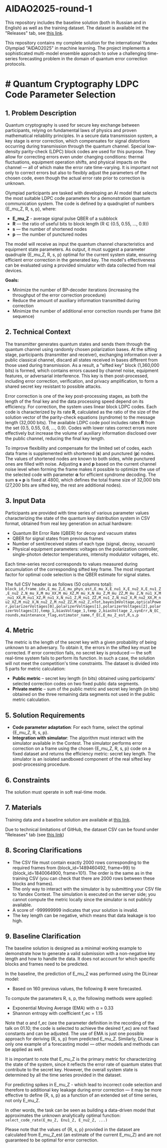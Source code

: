 # AIDAO2025-round-1
This repository includes the baseline solution (both in Russian and in English) as well as the training dataset. The dataset is available int the "Releases" tab, see [this link](https://github.com/AIDAO2025/AIDAO2025-round-1/releases/tag/dataset).

This repository contains my complete solution for the international Yandex Olympiad "AIDAO2025" in machine learning. The project implements a sophisticated multi-model ensemble approach to solve a challenging time-series forecasting problem in the domain of quantum error correction protocols.

# # Quantum Cryptography LDPC Code Parameter Selection

## 1. Problem Description

Quantum cryptography is used for secure key exchange between participants, relying on fundamental laws of physics and proven mathematical reliability principles. In a secure data transmission system, a key stage is error correction, which compensates for signal distortions occurring during transmission through the quantum channel. Special low-density parity-check (LDPC) block codes are used for this purpose. They allow for correcting errors even under changing conditions: thermal fluctuations, equipment operation shifts, and physical impacts on the channel — all of which make the error rate time-varying. It is important not only to correct errors but also to flexibly adjust the parameters of the chosen code, even though the actual error rate prior to correction is unknown.

Olympiad participants are tasked with developing an AI model that selects the most suitable LDPC code parameters for a demonstration quantum communication system. The code is defined by a quadruplet of numbers {E_mu_Z, R, s, p}, where:
- **E_mu_Z** - average signal pulse QBER of a subblock
- **R** — the ratio of useful bits to block length (R ∈ {0.5, 0.55, …, 0.9})
- **s** — the number of shortened nodes
- **p** — the number of punctured nodes

The model will receive as input the quantum channel characteristics and equipment state parameters. As output, it must suggest a parameter quadruple {E_mu_Z, R, s, p} optimal for the current system state, ensuring efficient error correction in the generated key. The model's effectiveness can be evaluated using a provided simulator with data collected from real devices.

**Goals:**
- Minimize the number of BP-decoder iterations (increasing the throughput of the error correction procedure)
- Reduce the amount of auxiliary information transmitted during correction
- Minimize the number of additional error correction rounds per frame (bit sequence)

## 2. Technical Context

The transmitter generates quantum states and sends them through the quantum channel using randomly chosen polarization bases. At the sifting stage, participants (transmitter and receiver), exchanging information over a public classical channel, discard all states received in bases different from those used during transmission. As a result, a "sifted key" block (1,360,000 bits) is formed, which contains errors caused by channel noise, equipment features, or adversarial interference. This key is then post-processed, including error correction, verification, and privacy amplification, to form a shared secret key resistant to possible attacks.

Error correction is one of the key post-processing stages, as both the length of the final key and the data processing speed depend on its efficiency. For correction, the system uses linear block LDPC codes. Each code is characterized by its rate **R**, calculated as the ratio of the size of the solution vector of the parity-check equations (syndrome) to the message length (32,000 bits). The available LDPC code pool includes rates **R** from the set {0.5, 0.55, 0.6, …, 0.9}. Codes with lower rates correct errors more effectively but increase the volume of auxiliary information disclosed over the public channel, reducing the final key length.

To improve flexibility and compensate for the limited set of codes, each data frame is supplemented with shortened (**s**) and punctured (**p**) nodes. The values of shortened nodes are known to both sides, while punctured ones are filled with noise. Adjusting **s** and **p** based on the current channel noise level when forming the frame makes it possible to optimize the use of the selected code with parameter **α** for efficient syndrome decoding. The sum **s + p** is fixed at 4800, which defines the total frame size of 32,000 bits (27,200 bits are sifted key, the rest are additional nodes).

## 3. Input Data

Participants are provided with time series of various parameter values characterizing the state of the quantum key distribution system in CSV format, obtained from real key generation on actual hardware:

- Quantum Bit Error Rate (QBER) for decoy and vacuum states
- QBER for signal states from previous frames
- Number of sent/received states of each type (signal, decoy, vacuum)
- Physical equipment parameters: voltages on the polarization controller, single-photon detector temperatures, intensity modulator voltages, etc.

Each time-series record corresponds to values measured during accumulation of the corresponding sifted key frame. The most important factor for optimal code selection is the QBER estimate for signal states.

The full CSV header is as follows (50 columns total):
``` block_id,frame_idx,E_mu_Z,E_mu_phys_est,E_mu_X,E_nu1_X,E_nu2_X,E_nu1_Z,E_nu2_Z,N_mu_X,M_mu_XX,M_mu_XZ,M_mu_X,N_mu_Z,M_mu_ZZ,M_mu_Z,N_nu1_X,M_nu1_XX,M_nu1_XZ,M_nu1_X,N_nu1_Z,M_nu1_ZZ,M_nu1_Z,N_nu2_X,M_nu2_XX,M_nu2_XZ,M_nu2_X,N_nu2_Z,M_nu2_ZZ,M_nu2_Z,nTot,bayesImVoltage,opticalPower,polarizerVoltages[0],polarizerVoltages[1],polarizerVoltages[2],polarizerVoltages[3],temp_1,biasVoltage_1,temp_2,biasVoltage_2,synErr,N_EC_rounds,maintenance_flag,estimator_name,f_EC,E_mu_Z_est,R,s,p```


## 4. Metric

The metric is the length of the secret key with a given probability of being unknown to an adversary. To obtain it, the errors in the sifted key must be corrected. If error correction fails, no secret key is produced — the soft real-time system fails to perform its function. In such a case, the solution will not meet the competition's time constraints. The dataset is divided into 5 parts for metric calculation:

- **Public metric** – secret key length (in bits) obtained using participants' selected correction codes on two fixed public data segments.
- **Private metric** – sum of the public metric and secret key length (in bits) obtained on the three remaining data segments not used in the public metric calculation.

## 5. Solution Requirements

- **Code parameter adaptation**: For each frame, select the optimal {E_mu_Z, R, s, p}.
- **Integration with simulator**: The algorithm must interact with the simulator available in the Contest. The simulator performs error correction on a frame using the chosen {E_mu_Z, R, s, p} code on a fixed dataset and returns the efficiency metric: secret key length. The simulator is an isolated sandboxed component of the real sifted key post-processing procedure.

## 6. Constraints

The solution must operate in soft real-time mode.

## 7. Materials

Training data and a baseline solution are available at [this link](https://example.com).

Due to technical limitations of GitHub, the dataset CSV can be found under "Releases" tab (see [this link](https://example.com/releases))

## 8. Scoring Clarifications

- The CSV file must contain exactly 2000 rows corresponding to the required frames from {block_id=1489460492, frame=99} to {block_id=1840064900, frame=101}. The order is the same as in the training CSV (you can check that there are 2000 rows between these blocks and frames).
- The only way to interact with the simulator is by submitting your CSV file to Yandex Contest. The simulation is executed on the server side; you cannot compute the metric locally since the simulator is not publicly available.
- A score of -999999999 indicates that your solution is invalid.
- The key length can be negative, which means that data leakage is too high.

## 9. Baseline Clarification

The baseline solution is designed as a minimal working example to demonstrate how to generate a valid submission with a non-negative key length and how to handle the data. It does not account for which specific blocks and frames need to be predicted.

In the baseline, the prediction of E_mu_Z was performed using the DLinear model:
- Based on 160 previous values, the following 8 were forecasted.

To compute the parameters R, s, p, the following methods were applied:
- Exponential Moving Average (EMA) with α = 0.33
- Shannon entropy with coefficient f_ec = 1.15

Note that α and f_ec (see the parameter definition in the recording of the talk on 01.10; the code is selected to achieve the desired f_ec) are not fixed constants and can be adjusted. The use of EMA is just one possible approach for deriving {R, s, p} from predicted E_mu_Z. Similarly, DLinear is only one example of a forecasting model — other models and methods can be applied as well.

It is important to note that E_mu_Z is the primary metric for characterizing the state of the system, since it reflects the error rate of quantum states that contribute to the secret key. However, the overall system state is determined by all the time series provided in the dataset.

For predicting spikes in E_mu_Z - which lead to incorrect code selection and therefore to additional key leakage during error correction — it may be more effective to define {R, s, p} as a function of an extended set of time series, not only E_mu_Z.

In other words, the task can be seen as building a data-driven model that approximates the unknown analytically optimal function:
```select_code_rate(E_mu_Z, Enu1_Z, E_nu2_Z, ...)```

Please note that the values of {R, s, p} provided in the dataset are calculated from E_mu_Z_est (an estimate of the current E_mu_Z) and are not guaranteed to be optimal for error correction.
